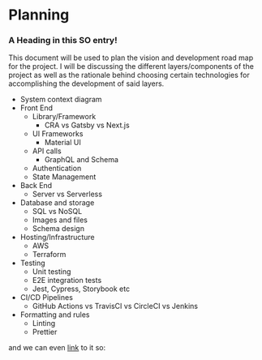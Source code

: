 # Planning

### <a name="head1234"></a>A Heading in this SO entry!

This document will be used to plan the vision and development road map for the project. I will be discussing the different layers/components of the project as well as the rationale behind choosing certain technologies for accomplishing the development of said layers.

-   System context diagram
-   Front End
    -   Library/Framework
        -   CRA vs Gatsby vs Next.js
    -   UI Frameworks
        -   Material UI
    -   API calls
        -   GraphQL and Schema
    -   Authentication
    -   State Management
-   Back End
    -   Server vs Serverless
-   Database and storage
    -   SQL vs NoSQL
    -   Images and files
    -   Schema design
-   Hosting/Infrastructure
    -   AWS
    -   Terraform
-   Testing
    -   Unit testing
    -   E2E integration tests
    -   Jest, Cypress, Storybook etc
-   CI/CD Pipelines
    -   GitHub Actions vs TravisCI vs CircleCI vs Jenkins
-   Formatting and rules
    -   Linting
    -   Prettier

and we can even [link](#head1234) to it so:
